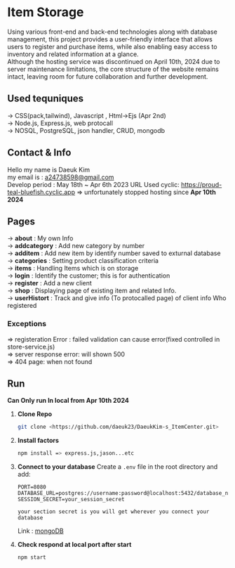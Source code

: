 # Item Storage  
Using various front-end and back-end technologies along with database management, this project provides a user-friendly interface that allows users to register and purchase items,   while also enabling easy access to inventory and related information at a glance.  
Although the hosting service was discontinued on April 10th, 2024 due to server maintenance limitations, the core structure of the website remains intact, leaving room for future   collaboration and further development.

## Used tequniques  

-> CSS(pack,tailwind), Javascript , Html->Ejs (Apr 2nd)  
-> Node.js, Express.js, web protocall  
-> NOSQL, PostgreSQL, json handler, CRUD, mongodb

## Contact & Info

Hello my name is Daeuk Kim   
my email is : a24738598@gmail.com  
Develop period : May 18th ~ Apr 6th 2023
URL Used cyclic: https://proud-teal-bluefish.cyclic.app => unfortunately stopped hosting since **Apr 10th 2024**  

## Pages  

-> **about** : My own Info  
-> **addcategory** : Add new category by number  
-> **additem** : Add new item by identify number saved to exturnal database  
-> **categories** : Setting product classification criteria  
-> **items** : Handling Items which is on storage  
-> **login** : Identify the customer; this is for authentication  
-> **register** : Add a new client  
-> **shop** : Displaying page of existing item and related Info.  
-> **userHistort** : Track and give info (To protocalled page) of client info Who registered  

### Exceptions  
=> registeration Error : failed validation can cause error(fixed controlled in store-service.js)  
=> server response error: will shown 500  
=> 404 page: when not found  

## Run
**Can Only run In local from Apr 10th 2024**

1. **Clone Repo**
   ```bash
   git clone <https://github.com/daeuk23/DaeukKim-s_ItemCenter.git>
   ```

2. **Install factors**
   ```bash
   npm install => express.js,jason...etc
   ```

3. **Connect to your database**
   Create a `.env` file in the root directory and add:
   ```env
   PORT=8080
   DATABASE_URL=postgres://username:password@localhost:5432/database_name
   SESSION_SECRET=your_session_secret

   your section secret is you will get wherever you connect your database
   ```  
   Link : [mongoDB](https://www.mongodb.com/lp/cloud/atlas/try4-reg?utm_source=google&utm_campaign=search_gs_pl_evergreen_mongodb_general_prosp-brand_gic-null_ww-tier1_ps-all_desktop_eng_lead&utm_term=mongoose%20db&utm_medium=cpc_paid_search&utm_ad=e&utm_ad_campaign_id=22124314770&adgroup=173195497083&cq_cmp=22124314770&gad_source=1&gad_campaignid=22124314770&gbraid=0AAAAADQ1403esFOCBqCnBO2GqIp3dP1eX&gclid=CjwKCAjw3MXBBhAzEiwA0vLXQerGVagwNWYmi7cHoVQSqnBmM9z1kEBQISl0N7HFKDm8rjMJOg8QLRoCNngQAvD_BwE)

4. **Check respond at local port after start**
   ```bash
   npm start
   ```